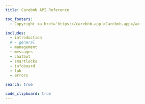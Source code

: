 ```yaml
---
title: Carebnb API Reference

toc_footers:
  - Copyright <a href='https://carebnb.app'>Carebnb.app</a>

includes:
  - introduction
  # - general
  - management
  - messages
  - chatbot
  - smartlocks
  - infoboard
  - lab
  - errors

search: true

code_clipboard: true
---
```

